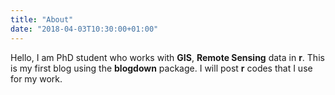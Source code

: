 ```yaml
---
title: "About"
date: "2018-04-03T10:30:00+01:00"
---
```


Hello, I am PhD student who works with **GIS**, **Remote Sensing** data in **r**. This is my first blog using the **blogdown** package. I will post **r** codes that I use for my work. 